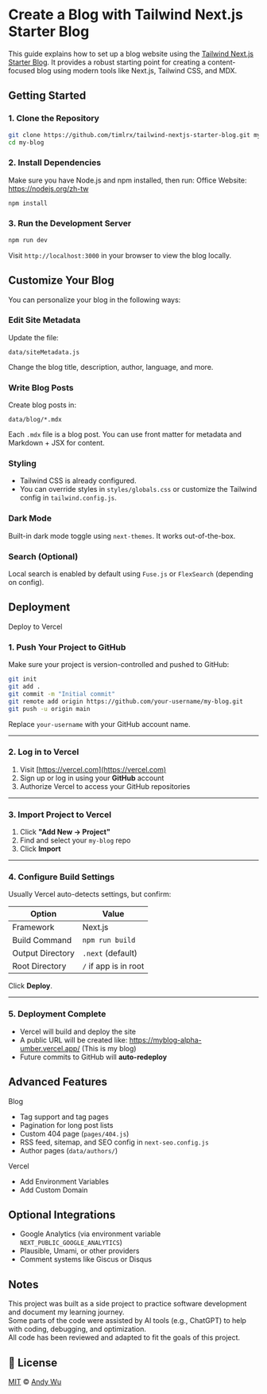 # Create a Blog with Tailwind Next.js Starter Blog

This guide explains how to set up a blog website using the [Tailwind Next.js Starter Blog](https://github.com/timlrx/tailwind-nextjs-starter-blog). It provides a robust starting point for creating a content-focused blog using modern tools like Next.js, Tailwind CSS, and MDX.

## Getting Started

### 1. Clone the Repository

```bash
git clone https://github.com/timlrx/tailwind-nextjs-starter-blog.git my-blog
cd my-blog
```

### 2. Install Dependencies

Make sure you have Node.js and npm installed, then run:
Office Website: https://nodejs.org/zh-tw

```bash
npm install
```

### 3. Run the Development Server

```bash
npm run dev
```

Visit `http://localhost:3000` in your browser to view the blog locally.

## Customize Your Blog

You can personalize your blog in the following ways:

### Edit Site Metadata

Update the file:

```
data/siteMetadata.js
```

Change the blog title, description, author, language, and more.

### Write Blog Posts

Create blog posts in:

```
data/blog/*.mdx
```

Each `.mdx` file is a blog post. You can use front matter for metadata and Markdown + JSX for content.

### Styling

- Tailwind CSS is already configured.
- You can override styles in `styles/globals.css` or customize the Tailwind config in `tailwind.config.js`.

### Dark Mode

Built-in dark mode toggle using `next-themes`. It works out-of-the-box.

### Search (Optional)

Local search is enabled by default using `Fuse.js` or `FlexSearch` (depending on config).

## Deployment

Deploy to Vercel

### 1. Push Your Project to GitHub

Make sure your project is version-controlled and pushed to GitHub:

```bash
git init
git add .
git commit -m "Initial commit"
git remote add origin https://github.com/your-username/my-blog.git
git push -u origin main
```

Replace `your-username` with your GitHub account name.

---

### 2. Log in to Vercel

1. Visit [https://vercel.com](https://vercel.com)
2. Sign up or log in using your **GitHub** account
3. Authorize Vercel to access your GitHub repositories

---

### 3. Import Project to Vercel

1. Click **"Add New → Project"**
2. Find and select your `my-blog` repo
3. Click **Import**

---

### 4. Configure Build Settings

Usually Vercel auto-detects settings, but confirm:

| Option           | Value                 |
| ---------------- | --------------------- |
| Framework        | Next.js               |
| Build Command    | `npm run build`       |
| Output Directory | `.next` (default)     |
| Root Directory   | `/` if app is in root |

Click **Deploy**.

---

### 5. Deployment Complete

- Vercel will build and deploy the site
- A public URL will be created like: https://myblog-alpha-umber.vercel.app/ (This is my blog)
- Future commits to GitHub will **auto-redeploy**

## Advanced Features

Blog

- Tag support and tag pages
- Pagination for long post lists
- Custom 404 page (`pages/404.js`)
- RSS feed, sitemap, and SEO config in `next-seo.config.js`
- Author pages (`data/authors/`)

Vercel

- Add Environment Variables
- Add Custom Domain

## Optional Integrations

- Google Analytics (via environment variable `NEXT_PUBLIC_GOOGLE_ANALYTICS`)
- Plausible, Umami, or other providers
- Comment systems like Giscus or Disqus

## Notes

This project was built as a side project to practice software development and document my learning journey.  
Some parts of the code were assisted by AI tools (e.g., ChatGPT) to help with coding, debugging, and optimization.  
All code has been reviewed and adapted to fit the goals of this project.

## 📄 License

[MIT](https://github.com/timlrx/tailwind-nextjs-starter-blog/blob/main/LICENSE) © [Andy Wu](https://myblog-alpha-umber.vercel.app/)
